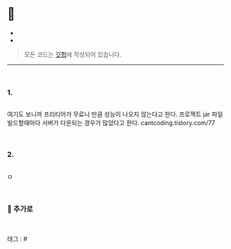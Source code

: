 <p align="center">
<img src="">
</p>

# 📖 

* 
* 

> 모든 코드는 [깃헙](https://github.com/sooolog/dev-spring-springboot)에 작성되어 있습니다.

* * *

<br>



### 1.

<p align="center">
<img src="">
</p>

여기도 보니까 프리티어가 무료니 만큼 성능이 나오지 않는다고 한다.
프로젝트 jar 파일 빌드할때마다 서버가 다운되는 경우가 많았다고 한다.
cantcoding.tistory.com/77

<br>



### 2.

<p align="center">
<img src="">
</p>

ㅁ

<br>



### 🚀 추가로

<br>



태그 : #